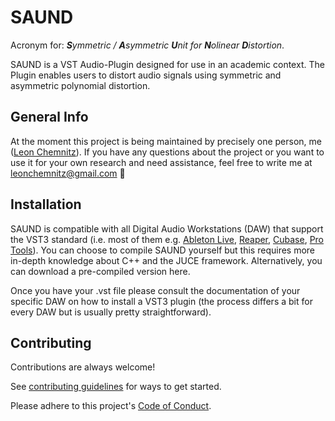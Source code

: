 # SAUND

Acronym for: _**S**ymmetric / **A**symmetric **U**nit for **N**olinear **D**istortion_.

SAUND is a VST Audio-Plugin designed for use in an academic context. The Plugin enables users to distort audio signals
using symmetric and asymmetric polynomial distortion.

## General Info

At the moment this project is being maintained by precisely one person, me ([Leon Chemnitz](https://github.com/leonchemnitz)). If you have any questions about the project
or you want to use it for your own research and need assistance, feel free to write me at <leonchemnitz@gmail.com> 🚀

## Installation

SAUND is compatible with all Digital Audio Workstations (DAW) that support the VST3 standard (i.e. most of them e.g. [Ableton Live](https://www.ableton.com/de/live/), [Reaper](https://www.reaper.fm/), [Cubase](https://www.steinberg.net/de/cubase/), [Pro Tools](https://www.avid.com/de/pro-tools)).
You can choose to compile SAUND yourself but this requires more in-depth knowledge about C++ and the JUCE framework.
Alternatively, you can download a pre-compiled version here.

Once you have your .vst file please consult the documentation of your specific DAW on how to install a VST3 plugin
(the process differs a bit for every DAW but is usually pretty straightforward).

## Contributing

Contributions are always welcome!

See [contributing guidelines](CONTRIBUTING.md) for ways to get started.

Please adhere to this project's [Code of Conduct](CODE_OF_CONDUCT.md).
